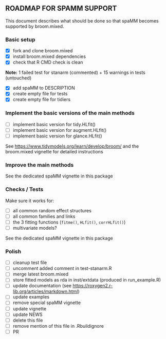 ## ROADMAP FOR SPAMM SUPPORT

This document describes what should be done so that spaMM becomes supported by broom.mixed.


### Basic setup
- [x] fork and clone broom.mixed
- [x] install broom.mixed dependencies
- [x] check that R CMD check is clean

**Note:** 1 failed test for stanarm (commented) + 15 warnings in tests (untouched)

- [x] add spaMM to DESCRIPTION
- [x] create empty file for tests
- [x] create empty file for tidiers

### Implement the basic versions of the main methods
- [ ] implement basic version for tidy.HLfit()
- [ ] implement basic version for augment.HLfit()
- [ ] implement basic version for glance.HLfit()

See https://www.tidymodels.org/learn/develop/broom/ and the broom.mixed vignette for detailed instructions

### Improve the main methods
See the dedicated spaMM vignette in this package

### Checks / Tests
Make sure it works for:

- [ ] all common random effect structures
- [ ] all common families and links
- [ ] the 3 fitting functions (`fitme()`, `HLfit()`, `corrHLfit()`)
- [ ] multivariate models?

See the dedicated spaMM vignette in this package

### Polish
- [ ] cleanup test file
- [ ] uncomment added comment in test-stanarm.R
- [ ] merge latest broom.mixed
- [ ] store fitted models as rda in inst/extdata (produced in run_example.R)
- [ ] update documentation (see https://roxygen2.r-lib.org/articles/markdown.html)
- [ ] update examples
- [ ] remove special spaMM vignette
- [ ] update vignette
- [ ] update NEWS
- [ ] delete this file
- [ ] remove mention of this file in .Rbuildignore
- [ ] PR
